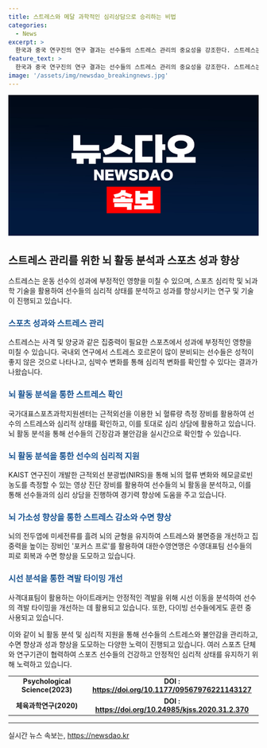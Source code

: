 ```yaml
---
title: 스트레스와 메달 과학적인 심리상담으로 승리하는 비법
categories:
  - News
excerpt: >
  한국과 중국 연구진의 연구 결과는 선수들의 스트레스 관리의 중요성을 강조한다. 스트레스는 선수의 경기 성적에 부정적인 영향을 미칠 수 있으며, 이에 국가대표스포츠과학지원센터는 뇌 혈류량을 측정하여 선수의 심리적 상태를 확인하고 있다. 또한, 대한수영연맹은 뇌과학을 활용하여 수영대표팀 선수들의 스트레스와 불면증을 개선하는 등 다양한 노력을 기울이고 있으며, 이외에도 사격대표팀이 활용하는 아이트래커 등의 과학 기술을 사용해 선수들의 훈련에 도움을 주고 있다.
feature_text: >
  한국과 중국 연구진의 연구 결과는 선수들의 스트레스 관리의 중요성을 강조한다. 스트레스는 선수의 경기 성적에 부정적인 영향을 미칠 수 있으며, 이에 국가대표스포츠과학지원센터는 뇌 혈류량을 측정하여 선수의 심리적 상태를 확인하고 있다. 또한, 대한수영연맹은 뇌과학을 활용하여 수영대표팀 선수들의 스트레스와 불면증을 개선하는 등 다양한 노력을 기울이고 있으며, 이외에도 사격대표팀이 활용하는 아이트래커 등의 과학 기술을 사용해 선수들의 훈련에 도움을 주고 있다.
image: '/assets/img/newsdao_breakingnews.jpg'
---
```


<p><img src="/assets/img/newsdao_breakingnews.jpg" alt="bookingtag 속보" /></p>

<h2 data-ke-size="size26">스트레스 관리를 위한 뇌 활동 분석과 스포츠 성과 향상</h2>

<p data-ke-size="size16">스트레스는 운동 선수의 성과에 부정적인 영향을 미칠 수 있으며, 스포츠 심리학 및 뇌과학 기술을 활용하여 선수들의 심리적 상태를 분석하고 성과를 향상시키는 연구 및 기술이 진행되고 있습니다.</p>

<h3><b><span style="color: #1a5490;">스포츠 성과와 스트레스 관리</span></b></h3>

<p data-ke-size="size16">스트레스는 사격 및 양궁과 같은 집중력이 필요한 스포츠에서 성과에 부정적인 영향을 미칠 수 있습니다. 국내외 연구에서 스트레스 호르몬이 많이 분비되는 선수들은 성적이 좋지 않은 것으로 나타나고, 심박수 변화를 통해 심리적 변화를 확인할 수 있다는 결과가 나왔습니다.</p>

<h3><b><span style="color: #1a5490;">뇌 활동 분석을 통한 스트레스 확인</span></b></h3>

<p data-ke-size="size16">국가대표스포츠과학지원센터는 근적외선을 이용한 뇌 혈류량 측정 장비를 활용하여 선수의 스트레스와 심리적 상태를 확인하고, 이를 토대로 심리 상담에 활용하고 있습니다. 뇌 활동 분석을 통해 선수들의 긴장감과 불안감을 실시간으로 확인할 수 있습니다.</p>

<h3><b><span style="color: #1a5490;">뇌 활동 분석을 통한 선수의 심리적 지원</span></b></h3>

<p data-ke-size="size16">KAIST 연구진이 개발한 근적외선 분광법(NIRS)을 통해 뇌의 혈류 변화와 헤모글로빈 농도를 측정할 수 있는 영상 진단 장비를 활용하여 선수들의 뇌 활동을 분석하고, 이를 통해 선수들과의 심리 상담을 진행하여 경기력 향상에 도움을 주고 있습니다.</p>

<h3><b><span style="color: #1a5490;">뇌 가소성 향상을 통한 스트레스 감소와 수면 향상</span></b></h3>

<p data-ke-size="size16">뇌의 전두엽에 미세전류를 흘려 뇌의 균형을 유지하여 스트레스와 불면증을 개선하고 집중력을 높이는 장비인 '포커스 프로'를 활용하여 대한수영연맹은 수영대표팀 선수들의 피로 회복과 수면 향상을 도모하고 있습니다.</p>

<h3><b><span style="color: #1a5490;">시선 분석을 통한 격발 타이밍 개선</span></b></h3>

<p data-ke-size="size16">사격대표팀이 활용하는 아이트래커는 안정적인 격발을 위해 시선 이동을 분석하여 선수의 격발 타이밍을 개선하는 데 활용되고 있습니다. 또한, 다이빙 선수들에게도 훈련 중 사용되고 있습니다.</p>

<p data-ke-size="size16">이와 같이 뇌 활동 분석 및 심리적 지원을 통해 선수들의 스트레스와 불안감을 관리하고, 수면 향상과 성과 향상을 도모하는 다양한 노력이 진행되고 있습니다. 여러 스포츠 단체와 연구기관이 협력하여 스포츠 선수들의 건강하고 안정적인 심리적 상태를 유지하기 위해 노력하고 있습니다.</p>

<table>
    <tbody>
        <tr>
            <td style="text-align: center; height: 17px;"><b>Psychological Science(2023)</b></td>
            <td style="text-align: center; height: 17px;"><b>DOI : <a href="https://doi.org/10.1177/09567976221143127">https://doi.org/10.1177/09567976221143127</a></b></td>
        </tr>
        <tr>
            <td style="text-align: center; height: 17px;"><b>체육과학연구(2020)</b></td>
            <td style="text-align: center; height: 17px;"><b>DOI : <a href="https://doi.org/10.24985/kjss.2020.31.2.370">https://doi.org/10.24985/kjss.2020.31.2.370</a></b></td>
        </tr>
    </tbody>
</table>

<p><hr></p>
실시간 뉴스 속보는, <a href="https://newsdao.kr" rel="dofollow">https://newsdao.kr</a>


